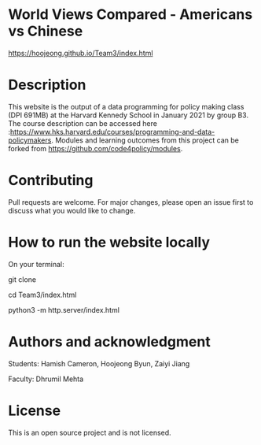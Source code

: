 # World Views Compared - Americans vs Chinese
https://hoojeong.github.io/Team3/index.html


# Description
This website is the output of a data programming for policy making class (DPI 691MB) at the Harvard Kennedy School in January 2021 by group B3. The course description can be accessed here :https://www.hks.harvard.edu/courses/programming-and-data-policymakers. Modules and learning outcomes from this project can be forked from https://github.com/code4policy/modules.


# Contributing
Pull requests are welcome. For major changes, please open an issue first to discuss what you would like to change.


# How to run the website locally
On your terminal:

git clone

cd Team3/index.html

python3 -m http.server/index.html


# Authors and acknowledgment
Students: Hamish Cameron, Hoojeong Byun, Zaiyi Jiang

Faculty: Dhrumil Mehta


# License
This is an open source project and is not licensed.
